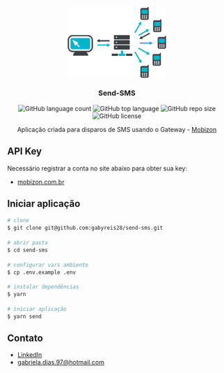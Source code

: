 <p align="center">
  <img width="45%" src=".github/logo.png" alt="mobizon sms" title="mobizon sms"></a>
</p>

<h3 align="center">Send-SMS</h3>

<p align="center">
  <img alt="GitHub language count" src="https://img.shields.io/github/languages/count/gabyreis28/send-sms">
  <img alt="GitHub top language" src="https://img.shields.io/github/languages/top/gabyreis28/send-sms">
  <img alt="GitHub repo size" src="https://img.shields.io/github/repo-size/gabyreis28/send-sms">
  <img alt="GitHub license" src="https://img.shields.io/badge/license-MIT-blue.svg">
</p>

<div align="center">

Aplicação criada para disparos de SMS usando o Gateway - [Mobizon](https://github.com/mobizon/mobizon-php/tree/master/docs/examples)

</div>

## API Key

Necessário registrar a conta no site abaixo para obter sua key:

- [mobizon.com.br](https://mobizon.com.br)

## Iniciar aplicação

```bash
# clone
$ git clone git@github.com:gabyreis28/send-sms.git

# abrir pasta
$ cd send-sms

# configurar vars ambiente
$ cp .env.example .env

# instalar dependências
$ yarn

# iniciar aplicação
$ yarn send
```

## Contato

- [LinkedIn](https://linkedin.com/in/gabrieladiasreis)
- [gabriela.dias.97@hotmail.com](mailto:gabriela.dias.97@hotmail.com)